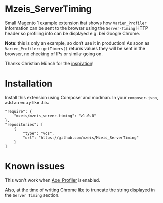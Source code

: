 # Mzeis_ServerTiming

Small Magento 1 example extension that shows how `Varien_Profiler`
information can be sent to the browser using the `Server-Timing` HTTP
header so profiling info can be displayed e.g. bei Google Chrome.

**Note**: this is only an example, so don't use it in production! As
soon as `Varien_Profiler::getTimers()` returns values they will be sent
in the browser, no checking of IPs or similar going on.

Thanks Christian Münch for the
[inspiration](https://twitter.com/cmuench/status/831773811427119104)!

# Installation

Install this extension using Composer and modman. In your
`composer.json`, add an entry like this:

    "require": {
        "mzeis/mzeis_server-timing": "v1.0.0"
    },
    "repositories": [
        {
            "type": "vcs",
            "url": "https://github.com/mzeis/Mzeis_ServerTiming"
        }
    ]
    

# Known issues

This won't work when
[Aoe_Profiler](https://github.com/aoepeople/Aoe_Profiler) is enabled.

Also, at the time of writing Chrome like to truncate the string
displayed in the `Server Timing` section.
